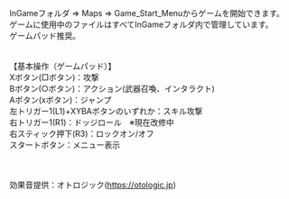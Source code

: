 InGameフォルダ ⇒ Maps ⇒ Game_Start_Menuからゲームを開始できます。<br/>
ゲームに使用中のファイルはすべてInGameフォルダ内で管理しています。<br/>
ゲームパッド推奨。<br/>
<br/>
<br/>
【基本操作（ゲームパッド）】<br/>
Xボタン(□ボタン)：攻撃<br/>
Bボタン(○ボタン)：アクション(武器召喚、インタラクト)<br/>
Aボタン(xボタン)：ジャンプ<br/>
左トリガー1(L1)+XYBAボタンのいずれか：スキル攻撃<br/>
右トリガー1(R1)：ドッジロール　※現在改修中<br/>
右スティック押下(R3)：ロックオン/オフ<br/>
スタートボタン：メニュー表示<br/>
<br/>
<br/>
<br/>
効果音提供：オトロジック(https://otologic.jp)
